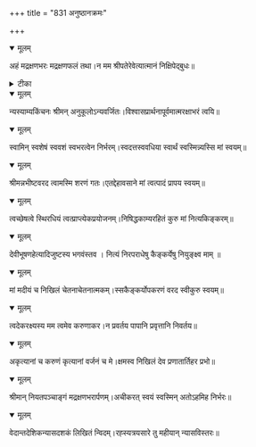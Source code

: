 +++
title = "831 अनुष्ठानक्रमः"

+++


<details open><summary>मूलम्</summary>

अहं मद्रक्षणभरः मद्रक्षणफलं तथा।न मम श्रीपतेरेवेत्यात्मानं निक्षिपेद्बुधः॥
</details>



<details><summary>टीका</summary>

न्यासदशकम्.[ ]
</details>



<details open><summary>मूलम्</summary>

न्यस्याम्यकिंचनः श्रीमन् अनुकूलोऽन्यवर्जितः।विश्वासप्रार्थनापूर्वमात्मरक्षाभरं त्वयि॥
</details>



<details open><summary>मूलम्</summary>

स्वामिन् स्वशेषं स्ववशं स्वभरत्वेन निर्भरम्।स्वदत्तस्ववधिया स्वार्थं स्वस्मिन्न्यस्सि मां स्वयम्॥
</details>



<details open><summary>मूलम्</summary>

श्रीमन्नभीष्टवरद त्वामस्मि शरणं गतः।एतद्देहावसाने मां त्वत्पादं प्रापय स्वयम्॥
</details>



<details open><summary>मूलम्</summary>

त्वच्छेषत्वे स्थिरधियं त्वत्प्राप्त्येकप्रयोजनम्।निषिद्धकाम्यरहितं कुरु मां नित्यकिङ्करम्॥
</details>



<details open><summary>मूलम्</summary>

देवीभूषणहेत्यादिजुष्टस्य भगवंस्तव । नित्यं निरपराधेषु कैङ्कर्येषु नियुङ्क्ष्व माम् ॥
</details>



<details open><summary>मूलम्</summary>

मां मदीयं च निखिलं चेतनाचेतनात्मकम्।स्सकैङ्कर्योपकरणं वरद स्वीकुरु स्वयम्॥
</details>



<details open><summary>मूलम्</summary>

त्वदेकरक्ष्यस्य मम त्वमेव करुणाकर।न प्रवर्तय पापानि प्रवृत्तानि निवर्तय॥
</details>



<details open><summary>मूलम्</summary>

अकृत्यानां च करुणं कृत्यानां वर्जनं च मे।क्षमस्व निखिलं देव प्रणातार्तिहर प्रभो॥
</details>



<details open><summary>मूलम्</summary>

श्रीमान् नियतपञ्चाङ्गं मद्रक्षणभरार्पणम्।अचीकरत् स्वयं स्वस्मिन् अतोऽहमिह निर्भरः॥
</details>



<details open><summary>मूलम्</summary>

वेदान्तदेशिकन्यासदशकं लिखितं न्विदम्।रह्स्यत्रयसारे तु महीयान् न्यासविस्तरः॥
</details>

